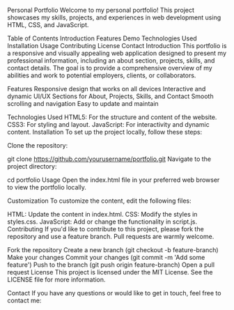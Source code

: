 Personal Portfolio
Welcome to my personal portfolio! This project showcases my skills, projects, and experiences in web development using HTML, CSS, and JavaScript.

Table of Contents
Introduction
Features
Demo
Technologies Used
Installation
Usage
Contributing
License
Contact
Introduction
This portfolio is a responsive and visually appealing web application designed to present my professional information, including an about section, projects, skills, and contact details. The goal is to provide a comprehensive overview of my abilities and work to potential employers, clients, or collaborators.

Features
Responsive design that works on all devices
Interactive and dynamic UI/UX
Sections for About, Projects, Skills, and Contact
Smooth scrolling and navigation
Easy to update and maintain

Technologies Used
HTML5: For the structure and content of the website.
CSS3: For styling and layout.
JavaScript: For interactivity and dynamic content.
Installation
To set up the project locally, follow these steps:

Clone the repository:

git clone https://github.com/yourusername/portfolio.git
Navigate to the project directory:

cd portfolio
Usage
Open the index.html file in your preferred web browser to view the portfolio locally.

Customization
To customize the content, edit the following files:

HTML: Update the content in index.html.
CSS: Modify the styles in styles.css.
JavaScript: Add or change the functionality in script.js.
Contributing
If you'd like to contribute to this project, please fork the repository and use a feature branch. Pull requests are warmly welcome.

Fork the repository
Create a new branch (git checkout -b feature-branch)
Make your changes
Commit your changes (git commit -m 'Add some feature')
Push to the branch (git push origin feature-branch)
Open a pull request
License
This project is licensed under the MIT License. See the LICENSE file for more information.

Contact
If you have any questions or would like to get in touch, feel free to contact me:


